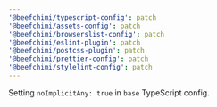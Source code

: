 ```yaml
---
'@beefchimi/typescript-config': patch
'@beefchimi/assets-config': patch
'@beefchimi/browserslist-config': patch
'@beefchimi/eslint-plugin': patch
'@beefchimi/postcss-plugin': patch
'@beefchimi/prettier-config': patch
'@beefchimi/stylelint-config': patch
---
```


Setting `noImplicitAny: true` in `base` TypeScript config.

